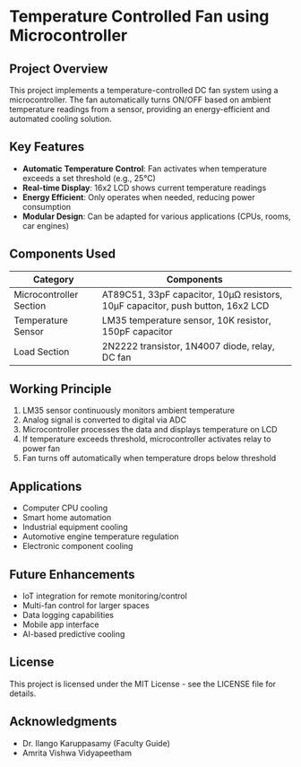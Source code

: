 # Temperature Controlled Fan using Microcontroller

## Project Overview
This project implements a temperature-controlled DC fan system using a microcontroller. The fan automatically turns ON/OFF based on ambient temperature readings from a sensor, providing an energy-efficient and automated cooling solution.

## Key Features
- **Automatic Temperature Control**: Fan activates when temperature exceeds a set threshold (e.g., 25°C)
- **Real-time Display**: 16x2 LCD shows current temperature readings
- **Energy Efficient**: Only operates when needed, reducing power consumption
- **Modular Design**: Can be adapted for various applications (CPUs, rooms, car engines)

## Components Used
| Category | Components |
|----------|------------|
| Microcontroller Section | AT89C51, 33pF capacitor, 10μΩ resistors, 10μF capacitor, push button, 16x2 LCD |
| Temperature Sensor | LM35 temperature sensor, 10K resistor, 150pF capacitor |
| Load Section | 2N2222 transistor, 1N4007 diode, relay, DC fan |

## Working Principle
1. LM35 sensor continuously monitors ambient temperature
2. Analog signal is converted to digital via ADC
3. Microcontroller processes the data and displays temperature on LCD
4. If temperature exceeds threshold, microcontroller activates relay to power fan
5. Fan turns off automatically when temperature drops below threshold

## Applications
- Computer CPU cooling
- Smart home automation
- Industrial equipment cooling
- Automotive engine temperature regulation
- Electronic component cooling

## Future Enhancements
- IoT integration for remote monitoring/control
- Multi-fan control for larger spaces
- Data logging capabilities
- Mobile app interface
- AI-based predictive cooling

## License
This project is licensed under the MIT License - see the LICENSE file for details.

## Acknowledgments
- Dr. Ilango Karuppasamy (Faculty Guide)
- Amrita Vishwa Vidyapeetham
